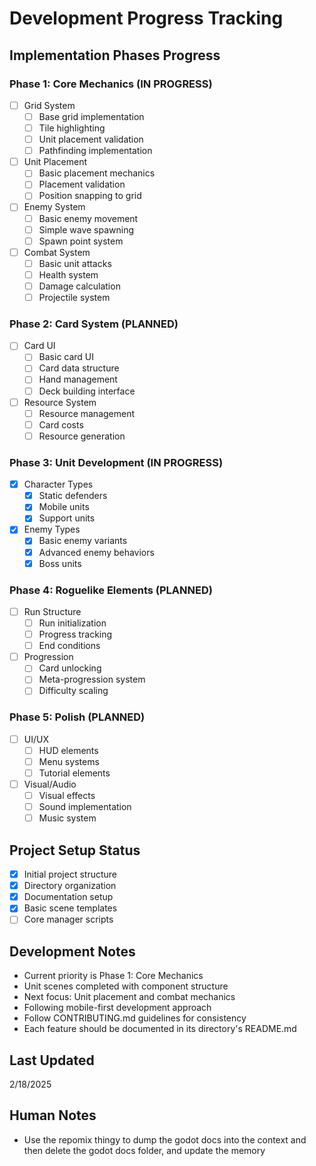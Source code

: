 # Development Progress Tracking

## Implementation Phases Progress

### Phase 1: Core Mechanics (IN PROGRESS)
- [ ] Grid System
  - [ ] Base grid implementation
  - [ ] Tile highlighting
  - [ ] Unit placement validation
  - [ ] Pathfinding implementation

- [ ] Unit Placement
  - [ ] Basic placement mechanics
  - [ ] Placement validation
  - [ ] Position snapping to grid

- [ ] Enemy System
  - [ ] Basic enemy movement
  - [ ] Simple wave spawning
  - [ ] Spawn point system

- [ ] Combat System
  - [ ] Basic unit attacks
  - [ ] Health system
  - [ ] Damage calculation
  - [ ] Projectile system

### Phase 2: Card System (PLANNED)
- [ ] Card UI
  - [ ] Basic card UI
  - [ ] Card data structure
  - [ ] Hand management
  - [ ] Deck building interface

- [ ] Resource System
  - [ ] Resource management
  - [ ] Card costs
  - [ ] Resource generation

### Phase 3: Unit Development (IN PROGRESS)
- [x] Character Types
  - [x] Static defenders
  - [x] Mobile units
  - [x] Support units

- [x] Enemy Types
  - [x] Basic enemy variants
  - [x] Advanced enemy behaviors
  - [x] Boss units

### Phase 4: Roguelike Elements (PLANNED)
- [ ] Run Structure
  - [ ] Run initialization
  - [ ] Progress tracking
  - [ ] End conditions

- [ ] Progression
  - [ ] Card unlocking
  - [ ] Meta-progression system
  - [ ] Difficulty scaling

### Phase 5: Polish (PLANNED)
- [ ] UI/UX
  - [ ] HUD elements
  - [ ] Menu systems
  - [ ] Tutorial elements

- [ ] Visual/Audio
  - [ ] Visual effects
  - [ ] Sound implementation
  - [ ] Music system

## Project Setup Status
- [x] Initial project structure
- [x] Directory organization
- [x] Documentation setup
- [x] Basic scene templates
- [ ] Core manager scripts

## Development Notes
- Current priority is Phase 1: Core Mechanics
- Unit scenes completed with component structure
- Next focus: Unit placement and combat mechanics
- Following mobile-first development approach
- Follow CONTRIBUTING.md guidelines for consistency
- Each feature should be documented in its directory's README.md

## Last Updated
2/18/2025


## Human Notes
- Use the repomix thingy to dump the godot docs into the context and then delete the godot docs folder, and update the memory